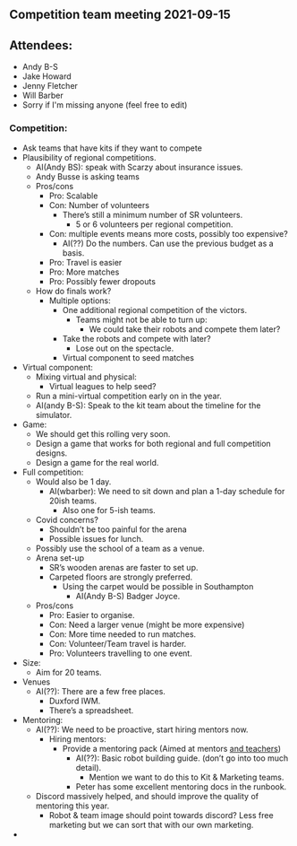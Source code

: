 
## Competition team meeting 2021-09-15

## Attendees:

- Andy B-S
- Jake Howard
- Jenny Fletcher
- Will Barber
- Sorry if I'm missing anyone (feel free to edit)

### Competition:

* Ask teams that have kits if they want to compete
* Plausibility of regional competitions.
    * AI(Andy BS): speak with Scarzy about insurance issues.
    * Andy Busse is asking teams
    * Pros/cons
        * Pro: Scalable
        * Con: Number of volunteers
            * There’s still a minimum number of SR volunteers.
                * 5 or 6 volunteers per regional competition.
        * Con: multiple events means more costs, possibly too expensive?
            * AI(??) Do the numbers. Can use the previous budget as a basis.
        * Pro: Travel is easier
        * Pro: More matches
        * Pro: Possibly fewer dropouts
    * How do finals work?
        * Multiple options:
            * One additional regional competition of the victors.
                * Teams might not be able to turn up:
                    * We could take their robots and compete them later?
            * Take the robots and compete with later?
                * Lose out on the spectacle.
            * Virtual component to seed matches
* Virtual component:
    * Mixing virtual and physical:
        * Virtual leagues to help seed?
    * Run a mini-virtual competition early on in the year.
    * AI(andy B-S): Speak to the kit team about the timeline for the simulator.
* Game:
    * We should get this rolling very soon.
    * Design a game that works for both regional and full competition designs.
    * Design a game for the real world.
* Full competition:
    * Would also be 1 day.
        * AI(wbarber): We need to sit down and plan a 1-day schedule for 20ish teams.
            * Also one for 5-ish teams.
    * Covid concerns?
        * Shouldn’t be too painful for the arena
        * Possible issues for lunch.
    * Possibly use the school of a team as a venue.
    * Arena set-up
        * SR’s wooden arenas are faster to set up.
        * Carpeted floors are strongly preferred.
            * Using the carpet would be possible in Southampton
                * AI(Andy B-S) Badger Joyce.
    * Pros/cons
        * Pro: Easier to organise.
        * Con: Need a larger venue (might be more expensive)
        * Con: More time needed to run matches.
        * Con: Volunteer/Team travel is harder.
        * Pro: Volunteers travelling to one event.
* Size:
    * Aim for 20 teams.
* Venues
    * AI(??): There are a few free places.
        * Duxford IWM.
        * There’s a spreadsheet.
* Mentoring:
    * AI(??): We need to be proactive, start hiring mentors now.
        * Hiring mentors:
            * Provide a mentoring pack (Aimed at mentors <span style="text-decoration:underline;">and teachers</span>)
                * AI(??): Basic robot building guide. (don’t go into too much detail).
                    * Mention we want to do this to Kit & Marketing teams.
                * Peter has some excellent mentoring docs in the runbook.
    * Discord massively helped, and should improve the quality of mentoring this year.
        * Robot & team image should point towards discord? Less free marketing but we can sort that with our own marketing.
* 
